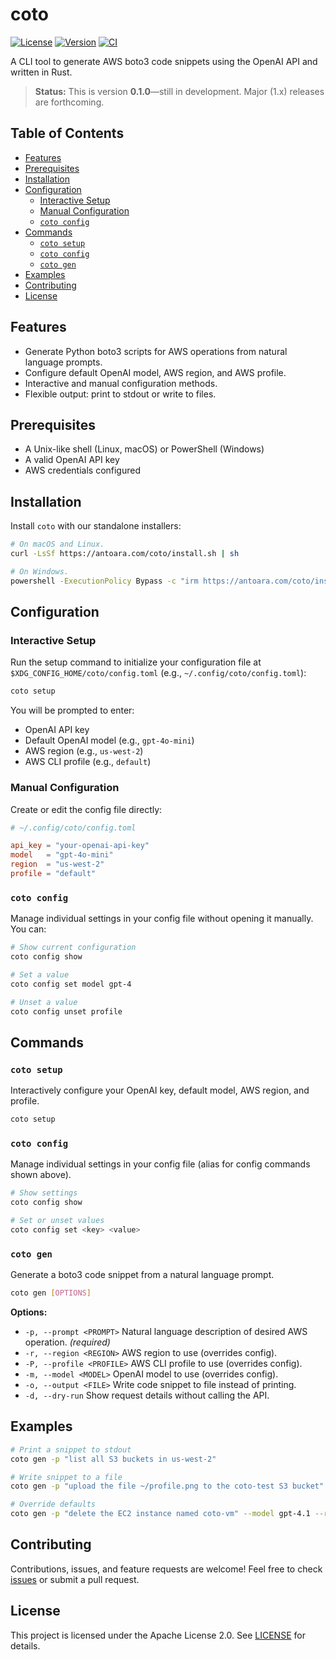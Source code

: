 # coto

[![License](https://img.shields.io/badge/license-Apache_2.0-blue.svg)](LICENSE)
[![Version](https://img.shields.io/github/v/release/arandito/coto)](https://github.com/arandito/coto/releases)
[![CI](https://github.com/arandito/coto/actions/workflows/build.yml/badge.svg)](https://github.com/arandito/coto/actions)

A CLI tool to generate AWS boto3 code snippets using the OpenAI API and written in Rust.

> **Status:** This is version **0.1.0**—still in development. Major (1.x) releases are forthcoming.

## Table of Contents

- [Features](#features)
- [Prerequisites](#prerequisites)
- [Installation](#installation)
- [Configuration](#configuration)
  - [Interactive Setup](#interactive-setup)
  - [Manual Configuration](#manual-configuration)
  - [`coto config`](#coto-config)
- [Commands](#commands)
  - [`coto setup`](#coto-setup)
  - [`coto config`](#coto-config)
  - [`coto gen`](#coto-gen)
- [Examples](#examples)
- [Contributing](#contributing)
- [License](#license)

## Features

- Generate Python boto3 scripts for AWS operations from natural language prompts.
- Configure default OpenAI model, AWS region, and AWS profile.
- Interactive and manual configuration methods.
- Flexible output: print to stdout or write to files.

## Prerequisites

- A Unix-like shell (Linux, macOS) or PowerShell (Windows)
- A valid OpenAI API key
- AWS credentials configured

## Installation

Install `coto` with our standalone installers:

```bash
# On macOS and Linux.
curl -LsSf https://antoara.com/coto/install.sh | sh
```

```bash
# On Windows.
powershell -ExecutionPolicy Bypass -c "irm https://antoara.com/coto/install.ps1 | iex"
```

## Configuration

### Interactive Setup

Run the setup command to initialize your configuration file at `$XDG_CONFIG_HOME/coto/config.toml` (e.g., `~/.config/coto/config.toml`):

```bash
coto setup
```

You will be prompted to enter:

- OpenAI API key
- Default OpenAI model (e.g., `gpt-4o-mini`)
- AWS region (e.g., `us-west-2`)
- AWS CLI profile (e.g., `default`)

### Manual Configuration

Create or edit the config file directly:

```toml
# ~/.config/coto/config.toml

api_key = "your-openai-api-key"
model   = "gpt-4o-mini"
region  = "us-west-2"
profile = "default"
```

### `coto config`

Manage individual settings in your config file without opening it manually. You can:

```bash
# Show current configuration
coto config show

# Set a value
coto config set model gpt-4

# Unset a value
coto config unset profile
```

## Commands

### `coto setup`

Interactively configure your OpenAI key, default model, AWS region, and profile.

```bash
coto setup
```

### `coto config`

Manage individual settings in your config file (alias for config commands shown above).

```bash
# Show settings
coto config show

# Set or unset values
coto config set <key> <value>
```

### `coto gen`

Generate a boto3 code snippet from a natural language prompt.

```bash
coto gen [OPTIONS]
```

**Options:**

- `-p, --prompt <PROMPT>` Natural language description of desired AWS operation. _(required)_
- `-r, --region <REGION>` AWS region to use (overrides config).
- `-P, --profile <PROFILE>` AWS CLI profile to use (overrides config).
- `-m, --model <MODEL>` OpenAI model to use (overrides config).
- `-o, --output <FILE>` Write code snippet to file instead of printing.
- `-d, --dry-run` Show request details without calling the API.

## Examples

```bash
# Print a snippet to stdout
coto gen -p "list all S3 buckets in us-west-2"

# Write snippet to a file
coto gen -p "upload the file ~/profile.png to the coto-test S3 bucket" -o upload.py

# Override defaults
coto gen -p "delete the EC2 instance named coto-vm" --model gpt-4.1 --region us-east-1 --profile myprofile
```

## Contributing

Contributions, issues, and feature requests are welcome!
Feel free to check [issues](https://github.com/arandito/coto/issues) or submit a pull request.

## License

This project is licensed under the Apache License 2.0. See [LICENSE](LICENSE) for details.
